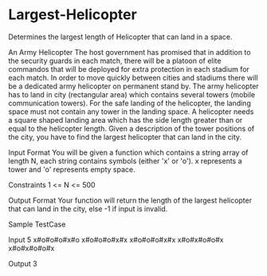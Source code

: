 # Largest-Helicopter
Determines the largest length of Helicopter that can land in a space.


An Army Helicopter 
  The host government has promised that in addition to the security guards in each match, there will be a platoon of elite commandos that
will be deployed for extra protection in each stadium for each match. In order to move quickly between cities and stadiums there will be
a dedicated army helicopter on permanent stand by.
  The army helicopter has to land in city (rectangular area) which contains several towers (mobile communication towers). For the safe
landing of the helicopter, the landing space must not contain any tower in the landing space. A helicopter needs a square shaped landing
area which has the side length greater than or equal to the helicopter length. Given a description of the tower positions of the city,
you have to find the largest helicopter that can land in the city.

Input Format
You will be given a function which contains a string array of length N, each string contains symbols (either 'x' or 'o'). x represents
a tower and 'o' represents empty space.

Constraints
1 <= N <= 500

Output Format
Your function will return the length of the largest helicopter that can land in the city, else -1 if input is invalid.

Sample TestCase

Input
5
x#o#o#o#x#o
x#o#o#o#x#x
x#o#o#o#x#x
x#o#x#o#o#x
x#o#x#o#o#x

Output
3
